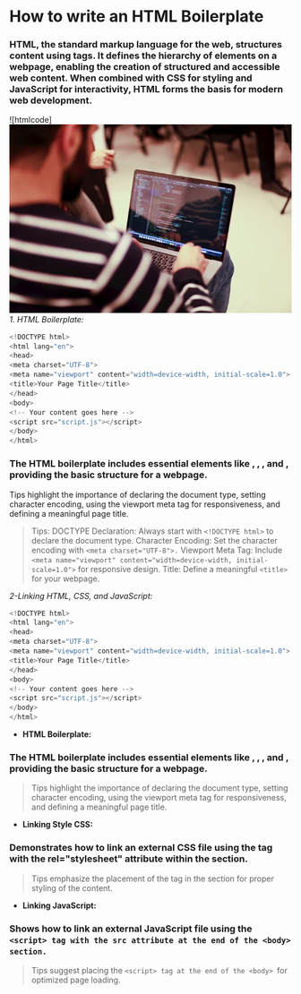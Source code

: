 # How to write an HTML Boilerplate

### HTML, the standard markup language for the web, structures content using tags. It defines the hierarchy of elements on a webpage, enabling the creation of structured and accessible web content. When combined with CSS for styling and JavaScript for interactivity, HTML forms the basis for modern web development.

![htmlcode]![alt text](image-1.png)
_1. HTML Boilerplate:_

```js
<!DOCTYPE html>
<html lang="en">
<head>
<meta charset="UTF-8">
<meta name="viewport" content="width=device-width, initial-scale=1.0">
<title>Your Page Title</title>
</head>
<body>
<!-- Your content goes here -->
<script src="script.js"></script>
</body>
</html>
```

### The HTML boilerplate includes essential elements like <!DOCTYPE html>, <html>, <head>, and <body>, providing the basic structure for a webpage.

Tips highlight the importance of declaring the document type, setting character encoding, using the viewport meta tag for responsiveness, and defining a meaningful page title.

> Tips:
> DOCTYPE Declaration: Always start with `<!DOCTYPE html>` to declare the document type.
> Character Encoding: Set the character encoding with `<meta charset="UTF-8">.`
> Viewport Meta Tag: Include `<meta name="viewport" content="width=device-width, initial-scale=1.0">` for responsive design.
> Title: Define a meaningful `<title>` for your webpage.

_2-Linking HTML, CSS, and JavaScript:_

```js
<!DOCTYPE html>
<html lang="en">
<head>
<meta charset="UTF-8">
<meta name="viewport" content="width=device-width, initial-scale=1.0">
<title>Your Page Title</title>
</head>
<body>
<!-- Your content goes here -->
<script src="script.js"></script>
</body>
</html>
```

- **HTML Boilerplate:**

### The HTML boilerplate includes essential elements like <!DOCTYPE html>, <html>, <head>, and <body>, providing the basic structure for a webpage.

> Tips highlight the importance of declaring the document type, setting character encoding, using the viewport meta tag for responsiveness, and defining a meaningful page title.

- **Linking Style CSS:**

### Demonstrates how to link an external CSS file using the <link> tag with the rel="stylesheet" attribute within the <head> section.

> Tips emphasize the placement of the <link> tag in the <head> section for proper styling of the content.

- **Linking JavaScript:**

### Shows how to link an external JavaScript file using the `<script> tag with the src attribute at the end of the <body> section.`

> Tips suggest placing the `<script> tag at the end of the <body> `for optimized page loading.
